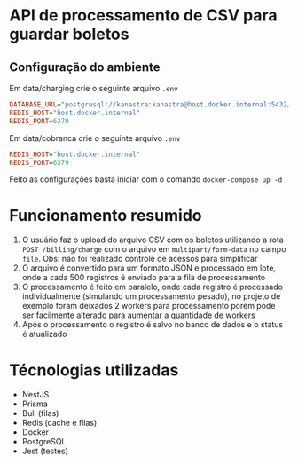 # API de processamento de CSV para guardar boletos

## Configuração do ambiente
Em data/charging crie o seguinte arquivo `.env`
```ini
DATABASE_URL="postgresql://kanastra:kanastra@host.docker.internal:5432/kanastra"
REDIS_HOST="host.docker.internal"
REDIS_PORT=6379
```

Em data/cobranca crie o seguinte arquivo `.env`
```ini
REDIS_HOST="host.docker.internal"
REDIS_PORT=6379
```

Feito as configurações basta iniciar com o comando `docker-compose up -d`


# Funcionamento resumido

1. O usuário faz o upload do arquivo CSV com os boletos utilizando a rota `POST /billing/charge` com o arquivo em `multipart/form-data` no campo `file`. Obs: não foi realizado controle de acessos para simplificar
2. O arquivo é convertido para um formato JSON e processado em lote, onde a cada 500 registros é enviado para a fila de processamento
3. O processamento é feito em paralelo, onde cada registro é processado individualmente (simulando um processamento pesado), no projeto de exemplo foram deixados 2 workers para processamento porém pode ser facilmente alterado para aumentar a quantidade de workers
4. Após o processamento o registro é salvo no banco de dados e o status é atualizado

# Técnologias utilizadas
- NestJS
- Prisma
- Bull (filas)
- Redis (cache e filas)
- Docker
- PostgreSQL
- Jest (testes)